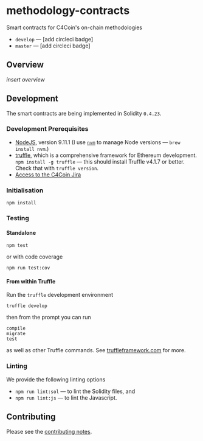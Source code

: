 # methodology-contracts

Smart contracts for C4Coin's on-chain methodologies

* `develop` — [add circleci badge]
* `master` — [add circleci badge]

## Overview

_insert overview_

## Development

The smart contracts are being implemented in Solidity `0.4.23`.

### Development Prerequisites

* [NodeJS](htps://nodejs.org), version 9.11.1 (I use [`nvm`](https://github.com/creationix/nvm) to manage Node versions — `brew install nvm`.)
* [truffle](http://truffleframework.com/), which is a comprehensive framework for Ethereum development. `npm install -g truffle` — this should install Truffle v4.1.7 or better.  Check that with `truffle version`.
* [Access to the C4Coin Jira](https://c4coin.atlassian.net)

### Initialisation

    npm install

### Testing

#### Standalone

    npm test

or with code coverage

    npm run test:cov

#### From within Truffle

Run the `truffle` development environment

    truffle develop

then from the prompt you can run

    compile
    migrate
    test

as well as other Truffle commands. See [truffleframework.com](http://truffleframework.com) for more.

### Linting

We provide the following linting options

* `npm run lint:sol` — to lint the Solidity files, and
* `npm run lint:js` — to lint the Javascript.

## Contributing

Please see the [contributing notes](CONTRIBUTING.md).

